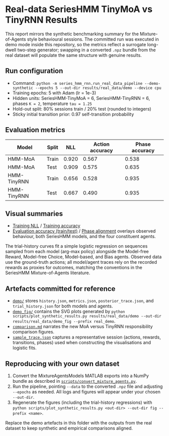 # Real-data SeriesHMM TinyMoA vs TinyRNN Results

This report mirrors the synthetic benchmarking summary for the Mixture-of-Agents style
behavioural sessions. The committed run was executed in demo mode inside this repository,
so the metrics reflect a surrogate long-dwell two-step generator; swapping in a converted
`.npz` bundle from the real dataset will populate the same structure with genuine results.

## Run configuration

- Command: `python -m series_hmm_rnn.run_real_data_pipeline --demo-synthetic --epochs 5 --out-dir results/real_data/demo --device cpu`
- Training epochs: 5 with Adam (lr = 1e-3)
- Hidden units: SeriesHMM-TinyMoA = 6, SeriesHMM-TinyRNN = 6, phases `K = 2`, temperature `tau = 1.25`
- Hold-out split: 80% sessions train / 20% test (rounded to integers)
- Sticky initial transition prior: 0.97 self-transition probability

## Evaluation metrics

| Model              | Split | NLL  | Action accuracy | Phase accuracy |
|--------------------|-------|------|-----------------|----------------|
| HMM-MoA  | Train | 0.920 | 0.567           | 0.538          |
| HMM-MoA  | Test  | 0.909 | 0.575           | 0.635          |
| HMM-TinyRNN  | Train | 0.656 | 0.528           | 0.935          |
| HMM-TinyRNN  | Test  | 0.667 | 0.490           | 0.935          |

## Visual summaries

- [Training NLL](./demo_fig/real_demo_train_nll.svg) / [Training accuracy](./demo_fig/real_demo_train_accuracy.svg)
- [Evaluation accuracy (train/test)](./demo_fig/real_demo_action_accuracy.svg) / [Phase alignment](./demo_fig/real_demo_phase_accuracy.svg)
  overlays observed behaviour, both SeriesHMM models, and the four constituent agents.

The trial-history curves fit a simple logistic regression on sequences sampled from each
model (arg-max policy) alongside the Model-free Reward, Model-free Choice, Model-based,
and Bias agents. Observed data use the ground-truth actions; all model/agent traces rely on
the recorded rewards as proxies for outcomes, matching the conventions in the SeriesHMM
Mixture-of-Agents literature.

## Artefacts committed for reference

- [`demo/`](./demo/) stores `history.json`, `metrics.json`, `posterior_trace.json`, and `trial_history.json` for both models and agents.
- [`demo_fig/`](./demo_fig/) contains the SVG plots generated by
  `python scripts/plot_synthetic_results.py results/real_data/demo --out-dir results/real_data/demo_fig --prefix real_demo`.
- [`comparison.md`](./comparison.md) narrates the new MoA versus TinyRNN responsibility comparison figures.
- [`sample_trace.json`](./demo/sample_trace.json) captures a representative session (actions,
  rewards, transitions, phases) used when constructing the visualisations and logistic fits.

## Reproducing with your own dataset

1. Convert the MixtureAgentsModels MATLAB exports into a NumPy bundle as described in
   [`scripts/convert_mixture_agents.py`](../../scripts/convert_mixture_agents.py).
2. Run the pipeline, pointing `--data` to the converted `.npz` file and adjusting `--epochs`
   as needed. All logs and figures will appear under your chosen `--out-dir`.
3. Regenerate the figures (including the trial-history regressions) with
   `python scripts/plot_synthetic_results.py <out-dir> --out-dir fig --prefix <name>`.

Replace the demo artefacts in this folder with the outputs from the real dataset to keep
synthetic and empirical comparisons aligned.
